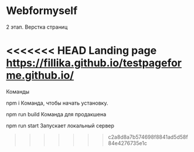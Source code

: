 # Webformyself

2 этап. Верстка страниц

<<<<<<< HEAD
Landing page
https://fillika.github.io/testpageforme.github.io/
=======
Команды

npm i
Команда, чтобы начать установку.

npm run build
Команда для продакшена

npm run start
Запускает локальный сервер
>>>>>>> c2a8d8a7b574698f8841ad5d58f84e4276735e1c
